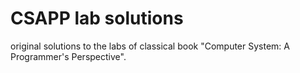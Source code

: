 # CSAPP lab solutions
original solutions to the labs of classical book "Computer System: A Programmer's Perspective".
